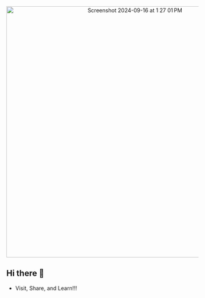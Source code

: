 <div align="center">
  <img width="658" alt="Screenshot 2024-09-16 at 1 27 01 PM" src="https://github.com/user-attachments/assets/67535469-a5b3-40ac-8373-63f4c17a7810">
</div>


## Hi there 👋

- Visit, Share, and Learn!!!



<!--
**rukmalhe/rukmalhe** is a ✨ _special_ ✨ repository because its `README.md` (this file) appears on your GitHub profile.

Here are some ideas to get you started:

- 🔭 I’m currently working on ...
- 🌱 I’m currently learning ...
- 👯 I’m looking to collaborate on ...
- 🤔 I’m looking for help with ...
- 💬 Ask me about ...
- 📫 How to reach me: ...
- 😄 Pronouns: ...
- ⚡ Fun fact: ...
-->
